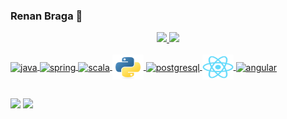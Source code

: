### Renan Braga 👋
<div align="center">
  <a href="https://github.com/renan-braga">
  <img height="180em" src="https://github-readme-stats.vercel.app/api?username=renan-braga&show_icons=true&theme=dark&include_all_commits=true&count_private=true"/>
  <img height="180em" src="https://github-readme-stats.vercel.app/api/top-langs/?username=renan-braga&layout=compact&langs_count=7&theme=dark"/>
</div>
<div style="display: inline_block"><br>
   <img align="center" alt="java" height="40" width="50" src="https://cdn.jsdelivr.net/gh/devicons/devicon/icons/java/java-plain-wordmark.svg">
   <img align="center" alt="spring" height="40" width="50" src="https://cdn.jsdelivr.net/gh/devicons/devicon/icons/spring/spring-original.svg">
   <img align="center" alt="scala" height="40" width="50" src="https://cdn.jsdelivr.net/gh/devicons/devicon/icons/scala/scala-original.svg">
   <img align="center" alt="python" height="40" width="50" src="https://raw.githubusercontent.com/devicons/devicon/master/icons/python/python-original.svg">
   <img align="center" alt="postgresql" height="40" width="50" src="https://icongr.am/devicon/postgresql-original.svg?size=128&color=currentColor">
   <img align="center" alt="react" height="40" width="50" src="https://raw.githubusercontent.com/devicons/devicon/master/icons/react/react-original.svg">
   <img align="center" alt="angular" height="40" width="50" src="https://icongr.am/devicon/angularjs-original.svg?size=128&color=currentColor">  
 </div>
 
 ##
<div> 
  <a href = "emailto:psico.bragarenan@gmail.com@gmail.com"><img src="https://img.shields.io/badge/-Gmail-%23333?style=for-the-badge&logo=gmail&logoColor=white" target="_blank"></a>
  <a href="https://www.linkedin.com/in/renan-braga-a1b5a840/" target="_blank"><img src="https://img.shields.io/badge/-LinkedIn-%230077B5?style=for-the-badge&logo=linkedin&logoColor=white" target="_blank"></a>  
</div>
